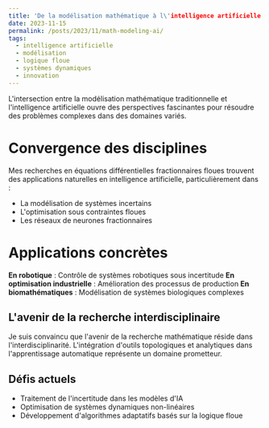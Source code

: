 ```yaml
---
title: 'De la modélisation mathématique à l\'intelligence artificielle : Perspectives d\'avenir'
date: 2023-11-15
permalink: /posts/2023/11/math-modeling-ai/
tags:
  - intelligence artificielle
  - modélisation
  - logique floue
  - systèmes dynamiques
  - innovation
---
```


L'intersection entre la modélisation mathématique traditionnelle et l'intelligence artificielle ouvre des perspectives fascinantes pour résoudre des problèmes complexes dans des domaines variés.

Convergence des disciplines
======

Mes recherches en équations différentielles fractionnaires floues trouvent des applications naturelles en intelligence artificielle, particulièrement dans :
- La modélisation de systèmes incertains
- L'optimisation sous contraintes floues
- Les réseaux de neurones fractionnaires

Applications concrètes
======

**En robotique** : Contrôle de systèmes robotiques sous incertitude
**En optimisation industrielle** : Amélioration des processus de production
**En biomathématiques** : Modélisation de systèmes biologiques complexes

L'avenir de la recherche interdisciplinaire
------

Je suis convaincu que l'avenir de la recherche mathématique réside dans l'interdisciplinarité. L'intégration d'outils topologiques et analytiques dans l'apprentissage automatique représente un domaine prometteur.

Défis actuels
------

- Traitement de l'incertitude dans les modèles d'IA
- Optimisation de systèmes dynamiques non-linéaires
- Développement d'algorithmes adaptatifs basés sur la logique floue
